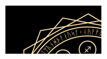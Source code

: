 ---
---

<svg version="1.1" xmlns="http://www.w3.org/2000/svg" style="background-color:black"><g><animateTransform attributeName="transform" type="rotate" from="0 256 256" to="360 256 256" dur="47.75047984204939s" repeatCount="indefinite"/><polygon points="256,25.599999999999994 455.53225303193466,140.79999999999995 455.5322530319347,371.19999999999993 256,486.4 56.4677469680654,371.2000000000001 56.46774696806534,140.79999999999995 " style="fill:none; stroke:#ffdea7; stroke-width:3; "/><polygon points="334.8014410222341,39.49482017092669 482.89970629401273,215.99145986553924 404.0982652717787,432.49663969461255 177.19855897776594,472.5051798290733 29.10029370598727,296.00854013446076 107.90173472822144,79.50336030538736 " style="fill:none; stroke:#ffdea7; stroke-width:3; "/><polygon points="404.09826527177864,79.50336030538747 482.89970629401273,296.00854013446076 334.80144102223414,472.5051798290733 107.90173472822136,432.49663969461255 29.10029370598724,215.99145986553933 177.19855897776574,39.49482017092677 " style="fill:none; stroke:#ffdea7; stroke-width:3; "/></g><g><animateTransform attributeName="transform" type="rotate" from="0 256 256" to="-360 256 256" dur="344.5688295770024s" repeatCount="indefinite"/><circle cx="256" cy="256" r="189.55564038033793" style="fill:none; stroke:#ffdea7; stroke-width:3; "/><path id="textCircle" stroke="none" fill="none" d="M 256 88.11846805884429 A 167.8815319411557 167.8815319411557 0 0 1 423.8815319411557 256 A 167.8815319411557 167.8815319411557 0 1 1 256 88.11846805884429 Z"/><text style="font-size:19.945281890770417px; fill:#ffdea7; font-family:Segoe UI Symbol; "><textpath href="#textCircle">ᚤᚨᚡᛝᛣᛦᚾᚵᛋᛍᛚᚴᛃᛍᚰᚧᚽᛠᚱᛕᛡᚹᛝᛊᛙᛎᛆᚡᛆᚧᚫᛣᛥᚯᛁᚽᛆᛌᛗᛙᛥᚲᛜᚪᚮᛞᚺᚸᚡᛝᚼᚤᚭᛉᛀᛣᚿᛛᚤᚺᚭᛘᛔᛋᛃᛈᛐᛧᛩᚳᛩᚶᚤᛞᛗᛐᛘᚣᚾᚸᚧᚨᛅᚢᛋᚪᚲᛆᛢᚻᛒᚴᚳᛗᛔᚯᚨᚵᛂᚱᚢᚢᚲᚼᚫᚭᛃᚵᚳᛗ</textpath></text><circle cx="256" cy="256" r="161.56988691161243" style="fill:none; stroke:#ffdea7; stroke-width:3; "/></g><g><animateTransform attributeName="transform" type="rotate" from="0 256 256" to="360 256 256" dur="79.99129252975547s" repeatCount="indefinite"/><polygon points="256,136.69603222163107 276.4808019326202,199.72945915780338 332.6871122743777,164.60785844133488 307.8592109548285,226.05907059526817 373.4914724332564,235.28308340685206 314.9721188203422,266.39837565757176 359.32026686834763,315.6519838891844 294.49131688772195,301.8721651846248 296.8043601588787,368.1090581518131 256,315.8818588094636 215.1956398411213,368.1090581518131 217.50868311227805,301.8721651846248 152.67973313165243,315.6519838891845 197.02788117965784,266.39837565757176 138.50852756674362,235.2830834068521 204.14078904517152,226.05907059526817 179.31288772562232,164.60785844133488 235.51919806737976,199.7294591578034 " style="fill:black; stroke:#ffdea7; stroke-width:3; "/><g transform = "rotate(0 256 256)"><circle cx="256" cy="136.69603222163107" r="26.10893044208226" style="fill:black; stroke:#ffdea7; stroke-width:3; "/><text x="256" y="146.69603222163107" style="font-size:26.10893044208226px; fill:#ffdea7; text-anchor:middle; font-family:Segoe UI Symbol; ">♐</text></g><g transform = "rotate(40 256 256)"><circle cx="256" cy="136.69603222163107" r="26.10893044208226" style="fill:black; stroke:#ffdea7; stroke-width:3; "/><text x="256" y="145.69603222163107" style="font-size:26.10893044208226px; fill:#ffdea7; text-anchor:middle; font-family:Segoe UI Symbol; ">♊</text></g><g transform = "rotate(80 256 256)"><circle cx="256" cy="136.69603222163107" r="26.10893044208226" style="fill:black; stroke:#ffdea7; stroke-width:3; "/><text x="256" y="147.19603222163107" style="font-size:26.10893044208226px; fill:#ffdea7; text-anchor:middle; font-family:Segoe UI Symbol; ">♎</text></g><g transform = "rotate(120 256 256)"><circle cx="256" cy="136.69603222163107" r="26.10893044208226" style="fill:black; stroke:#ffdea7; stroke-width:3; "/><text x="256" y="144.69603222163107" style="font-size:26.10893044208226px; fill:#ffdea7; text-anchor:middle; font-family:Segoe UI Symbol; ">♍</text></g><g transform = "rotate(160 256 256)"><circle cx="256" cy="136.69603222163107" r="26.10893044208226" style="fill:black; stroke:#ffdea7; stroke-width:3; "/><text x="256" y="142.19603222163107" style="font-size:26.10893044208226px; fill:#ffdea7; text-anchor:middle; font-family:Segoe UI Symbol; ">♑</text></g><g transform = "rotate(200 256 256)"><circle cx="256" cy="136.69603222163107" r="26.10893044208226" style="fill:black; stroke:#ffdea7; stroke-width:3; "/><text x="256" y="147.19603222163107" style="font-size:26.10893044208226px; fill:#ffdea7; text-anchor:middle; font-family:Segoe UI Symbol; ">♈</text></g><g transform = "rotate(240 256 256)"><circle cx="256" cy="136.69603222163107" r="26.10893044208226" style="fill:black; stroke:#ffdea7; stroke-width:3; "/><text x="256" y="143.69603222163107" style="font-size:26.10893044208226px; fill:#ffdea7; text-anchor:middle; font-family:Segoe UI Symbol; ">♏</text></g><g transform = "rotate(280 256 256)"><circle cx="256" cy="136.69603222163107" r="26.10893044208226" style="fill:black; stroke:#ffdea7; stroke-width:3; "/><text x="256" y="148.19603222163107" style="font-size:26.10893044208226px; fill:#ffdea7; text-anchor:middle; font-family:Segoe UI Symbol; ">♉</text></g><g transform = "rotate(320 256 256)"><circle cx="256" cy="136.69603222163107" r="26.10893044208226" style="fill:black; stroke:#ffdea7; stroke-width:3; "/><text x="256" y="147.19603222163107" style="font-size:26.10893044208226px; fill:#ffdea7; text-anchor:middle; font-family:Segoe UI Symbol; ">♓</text></g><polygon points="280.8688026863411,187.67352617040532 279.4590852813532,228.04255083697333 318.970018896129,219.64424263944412 291.94140384086967,249.66256077831582 327.6068634306122,268.6262220267232 287.6063400990334,274.2479289642758 302.7380607442711,311.70025180287143 268.48231855951644,290.2948883847108 256,328.71151472111177 243.51768144048353,290.2948883847108 209.26193925572895,311.70025180287143 224.39365990096658,274.2479289642758 184.39313656938782,268.6262220267232 220.0585961591303,249.66256077831582 193.02998110387102,219.64424263944412 232.5409147186468,228.04255083697333 231.13119731365884,187.67352617040535 256,219.5041420714484 " style="fill:black; stroke:#ffdea7; stroke-width:3; "/></g></svg>
